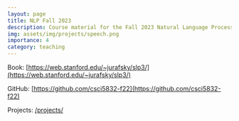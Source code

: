 ```yaml
---
layout: page
title: NLP Fall 2023
description: Course material for the Fall 2023 Natural Language Processing course
img: assets/img/projects/speech.png
importance: 4
category: teaching
---
```


Book: [https://web.stanford.edu/~jurafsky/slp3/](https://web.stanford.edu/~jurafsky/slp3/)

GitHub: [https://github.com/csci5832-f22](https://github.com/csci5832-f22)

Projects: [/projects/](/projects/)
